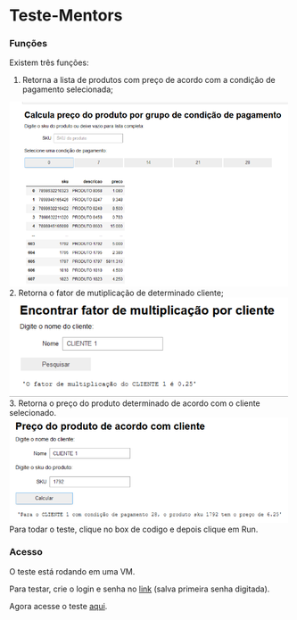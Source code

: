 # Teste-Mentors

### Funções

Existem três funções:

1. Retorna a lista de produtos com preço de acordo com a condição de pagamento selecionada;
<kbd>
   <img src="funcao1.png" alt="drawing" width="500"/>
</kbd>   

<br /> 
2. Retorna o fator de mutiplicação de determinado cliente;
<kbd>
   <img src="funcao2.png" alt="drawing" width="500"/>
</kbd>
   
  <br /> 
3. Retorna o preço do produto determinado de acordo com o cliente selecionado.
<kbd>
   <img src="funcao3.png" alt="drawing" width="500"/>
</kbd>   

<br /> 
Para todar o teste, clique no box de codigo e depois clique em Run.

### Acesso

O teste está rodando em uma VM.

Para testar, crie o login e senha no [link](http://34.151.208.60) (salva primeira senha digitada).

Agora acesse o teste [aqui](http://34.151.208.60/hub/user-redirect/git-pull?repo=https://github.com/LucasTieni/Teste-Mentors&branch=main&subPath=TesteMentors.ipynb&app=notebook).



